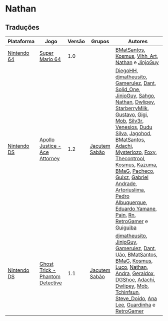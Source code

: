 # Nathan

## Traduções

| Plataforma | Jogo | Versão | Grupos | Autores |
| ----------- | ----------- | ----------- | ----------- | ----------- |
| [Nintendo 64](../../traducoes/nintendo-64/) | [Super Mario 64](../../traducoes/nintendo-64/super-mario-64_bmatsantos-kosmus/) | 1.0 |  | [BMatSantos](../../autores/bmatsantos/), [Kosmus](../../autores/kosmus/), [Vihh_Art](../../autores/vihh_art/), [Nathan](../../autores/nathan/) e [JinjoGuy](../../autores/jinjoguy/) |
| [Nintendo DS](../../traducoes/nintendo-ds/) | [Apollo Justice - Ace Attorney](../../traducoes/nintendo-ds/apollo-justice-ace-attorney_diegohh-et-al/) | 1.2 | [Jacutem Sabão](../../grupos/jacutem-sabao/) | [DiegoHH](../../autores/diegohh/), [djmatheusito](../../autores/djmatheusito/), [Gamerulez](../../autores/gamerulez/), [Dant](../../autores/dant/), [Solid\_One](../../autores/solid_one/), [JinjoGuy](../../autores/jinjoguy/), [Sahgo](../../autores/sahgo/), [Nathan](../../autores/nathan/), [Dwlipey](../../autores/dwlipey/), [StarberryMilk](../../autores/starberrymilk/), [Gustavo](../../autores/gustavo/), [Gigi](../../autores/gigi/), [Mob](../../autores/mob/), [Silv3r](../../autores/silv3r/), [Venesios](../../autores/venesios/), [Dudu Silva](../../autores/dudu-silva/), [Jagohod](../../autores/jagohod/), [BMatSantos](../../autores/bmatsantos/), [Adachi](../../autores/adachi/), [Mysteriozo](../../autores/mysteriozo/), [Foxy](../../autores/foxy/), [Thecontrool](../../autores/thecontrool/), [Kosmus](../../autores/kosmus/), [Kazuma](../../autores/kazuma/), [BMaG](../../autores/bmag/), [Pacheco](../../autores/pacheco/), [Guixz](../../autores/guixz/), [Gabriel Andrade](../../autores/gabriel-andrade/), [Artoriuslima](../../autores/artoriuslima/), [Pedro Albuquerque](../../autores/pedro-albuquerque/), [Eduardo Yamane](../../autores/eduardo-yamane/), [Pain](../../autores/pain/), [Rn](../../autores/rn/), [RetroGamer](../../autores/retrogamer/) e [Guiguiba](../../autores/guiguiba/) |
| [Nintendo DS](../../traducoes/nintendo-ds/) | [Ghost Trick - Phantom Detective](../../traducoes/nintendo-ds/ghost-trick-phantom-detective_djmatheusito-et-al/) | 1.1 | [Jacutem Sabão](../../grupos/jacutem-sabao/) | [djmatheusito](../../autores/djmatheusito/), [JinjoGuy](../../autores/jinjoguy/), [Gamerulez](../../autores/gamerulez/), [Dant](../../autores/dant/), [Uão](../../autores/uao/), [BMatSantos](../../autores/bmatsantos/), [BMaG](../../autores/bmag/), [Kosmus](../../autores/kosmus/), [Luco](../../autores/luco/), [Nathan](../../autores/nathan/), [Andra](../../autores/andra/), [Geraldox](../../autores/geraldox/), [DGShoe](../../autores/dgshoe/), [Adachi](../../autores/adachi/), [Dwlipey](../../autores/dwlipey/), [Mob](../../autores/mob/), [Tchinfsun](../../autores/tchinfsun/), [Steve\_Doido](../../autores/steve_doido/), [Ana Lee](../../autores/ana-lee/), [Guardinha](../../autores/guardinha/) e [RetroGamer](../../autores/retrogamer/) |